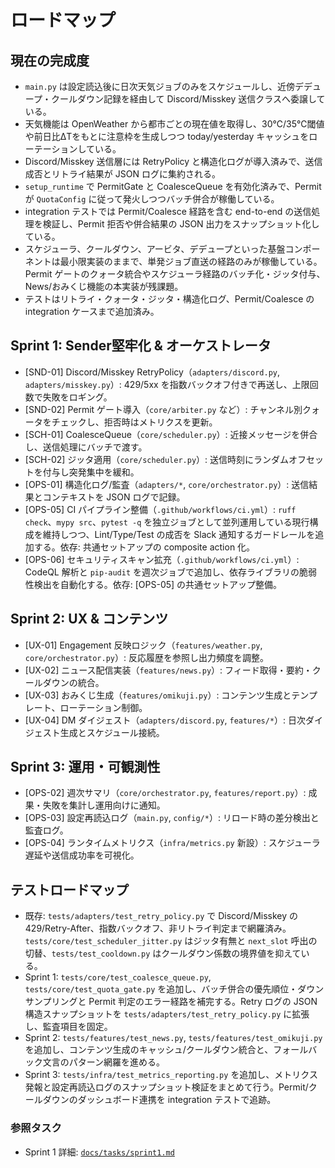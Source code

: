 # ロードマップ

## 現在の完成度
- `main.py` は設定読込後に日次天気ジョブのみをスケジュールし、近傍デデュープ・クールダウン記録を経由して Discord/Misskey 送信クラスへ委譲している。
- 天気機能は OpenWeather から都市ごとの現在値を取得し、30℃/35℃閾値や前日比ΔTをもとに注意枠を生成しつつ today/yesterday キャッシュをローテーションしている。
- Discord/Misskey 送信層には RetryPolicy と構造化ログが導入済みで、送信成否とリトライ結果が JSON ログに集約される。
- `setup_runtime` で PermitGate と CoalesceQueue を有効化済みで、Permit が `QuotaConfig` に従って発火しつつバッチ併合が稼働している。
- integration テストでは Permit/Coalesce 経路を含む end-to-end の送信処理を検証し、Permit 拒否や併合結果の JSON 出力をスナップショット化している。
- スケジューラ、クールダウン、アービタ、デデュープといった基盤コンポーネントは最小限実装のままで、単発ジョブ直送の経路のみが稼働している。Permit ゲートのクォータ統合やスケジューラ経路のバッチ化・ジッタ付与、News/おみくじ機能の本実装が残課題。
- テストはリトライ・クォータ・ジッタ・構造化ログ、Permit/Coalesce の integration ケースまで追加済み。

## Sprint 1: Sender堅牢化 & オーケストレータ
- [SND-01] Discord/Misskey RetryPolicy（`adapters/discord.py`, `adapters/misskey.py`）: 429/5xx を指数バックオフ付きで再送し、上限回数で失敗をロギング。
- [SND-02] Permit ゲート導入（`core/arbiter.py` など）: チャンネル別クォータをチェックし、拒否時はメトリクスを更新。
- [SCH-01] CoalesceQueue（`core/scheduler.py`）: 近接メッセージを併合し、送信処理にバッチで渡す。
- [SCH-02] ジッタ適用（`core/scheduler.py`）: 送信時刻にランダムオフセットを付与し突発集中を緩和。
- [OPS-01] 構造化ログ/監査（`adapters/*`, `core/orchestrator.py`）: 送信結果とコンテキストを JSON ログで記録。
- [OPS-05] CI パイプライン整備（`.github/workflows/ci.yml`）: `ruff check`、`mypy src`、`pytest -q` を独立ジョブとして並列運用している現行構成を維持しつつ、Lint/Type/Test の成否を Slack 通知するガードレールを追加する。依存: 共通セットアップの composite action 化。
- [OPS-06] セキュリティスキャン拡充（`.github/workflows/ci.yml`）: CodeQL 解析と `pip-audit` を週次ジョブで追加し、依存ライブラリの脆弱性検出を自動化する。依存: [OPS-05] の共通セットアップ整備。

## Sprint 2: UX & コンテンツ
- [UX-01] Engagement 反映ロジック（`features/weather.py`, `core/orchestrator.py`）: 反応履歴を参照し出力頻度を調整。
- [UX-02] ニュース配信実装（`features/news.py`）: フィード取得・要約・クールダウンの統合。
- [UX-03] おみくじ生成（`features/omikuji.py`）: コンテンツ生成とテンプレート、ローテーション制御。
- [UX-04] DM ダイジェスト（`adapters/discord.py`, `features/*`）: 日次ダイジェスト生成とスケジュール接続。

## Sprint 3: 運用・可観測性
- [OPS-02] 週次サマリ（`core/orchestrator.py`, `features/report.py`）: 成果・失敗を集計し運用向けに通知。
- [OPS-03] 設定再読込ログ（`main.py`, `config/*`）: リロード時の差分検出と監査ログ。
- [OPS-04] ランタイムメトリクス（`infra/metrics.py` 新設）: スケジューラ遅延や送信成功率を可視化。

## テストロードマップ
- 既存: `tests/adapters/test_retry_policy.py` で Discord/Misskey の 429/Retry-After、指数バックオフ、非リトライ判定まで網羅済み。`tests/core/test_scheduler_jitter.py` はジッタ有無と `next_slot` 呼出の切替、`tests/test_cooldown.py` はクールダウン係数の境界値を抑えている。
- Sprint 1: `tests/core/test_coalesce_queue.py`, `tests/core/test_quota_gate.py` を追加し、バッチ併合の優先順位・ダウンサンプリングと Permit 判定のエラー経路を補完する。Retry ログの JSON 構造スナップショットを `tests/adapters/test_retry_policy.py` に拡張し、監査項目を固定。
- Sprint 2: `tests/features/test_news.py`, `tests/features/test_omikuji.py` を追加し、コンテンツ生成のキャッシュ/クールダウン統合と、フォールバック文言のパターン網羅を進める。
- Sprint 3: `tests/infra/test_metrics_reporting.py` を追加し、メトリクス発報と設定再読込ログのスナップショット検証をまとめて行う。Permit/クールダウンのダッシュボード連携を integration テストで追跡。

### 参照タスク
- Sprint 1 詳細: [`docs/tasks/sprint1.md`](tasks/sprint1.md)

